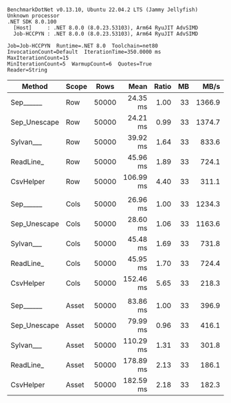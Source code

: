```

BenchmarkDotNet v0.13.10, Ubuntu 22.04.2 LTS (Jammy Jellyfish)
Unknown processor
.NET SDK 8.0.100
  [Host]     : .NET 8.0.0 (8.0.23.53103), Arm64 RyuJIT AdvSIMD
  Job-HCCPYN : .NET 8.0.0 (8.0.23.53103), Arm64 RyuJIT AdvSIMD

Job=Job-HCCPYN  Runtime=.NET 8.0  Toolchain=net80  
InvocationCount=Default  IterationTime=350.0000 ms  MaxIterationCount=15  
MinIterationCount=5  WarmupCount=6  Quotes=True  
Reader=String  

```
| Method       | Scope | Rows  | Mean      | Ratio | MB | MB/s   | ns/row | Allocated   | Alloc Ratio |
|------------- |------ |------ |----------:|------:|---:|-------:|-------:|------------:|------------:|
| Sep______    | Row   | 50000 |  24.35 ms |  1.00 | 33 | 1366.9 |  487.0 |       941 B |        1.00 |
| Sep_Unescape | Row   | 50000 |  24.21 ms |  0.99 | 33 | 1374.7 |  484.2 |       941 B |        1.00 |
| Sylvan___    | Row   | 50000 |  39.92 ms |  1.64 | 33 |  833.6 |  798.5 |      6288 B |        6.68 |
| ReadLine_    | Row   | 50000 |  45.96 ms |  1.89 | 33 |  724.1 |  919.3 | 111389508 B |  118,373.55 |
| CsvHelper    | Row   | 50000 | 106.99 ms |  4.40 | 33 |  311.1 | 2139.8 |     21272 B |       22.61 |
|              |       |       |           |       |    |        |        |             |             |
| Sep______    | Cols  | 50000 |  26.96 ms |  1.00 | 33 | 1234.3 |  539.3 |       869 B |        1.00 |
| Sep_Unescape | Cols  | 50000 |  28.60 ms |  1.06 | 33 | 1163.6 |  572.1 |       953 B |        1.10 |
| Sylvan___    | Cols  | 50000 |  45.48 ms |  1.69 | 33 |  731.8 |  909.6 |      6318 B |        7.27 |
| ReadLine_    | Cols  | 50000 |  45.95 ms |  1.70 | 33 |  724.4 |  918.9 | 111389521 B |  128,181.27 |
| CsvHelper    | Cols  | 50000 | 152.46 ms |  5.65 | 33 |  218.3 | 3049.1 |    457328 B |      526.27 |
|              |       |       |           |       |    |        |        |             |             |
| Sep______    | Asset | 50000 |  83.86 ms |  1.00 | 33 |  396.9 | 1677.2 |  14139912 B |        1.00 |
| Sep_Unescape | Asset | 50000 |  79.99 ms |  0.96 | 33 |  416.1 | 1599.9 |  14132628 B |        1.00 |
| Sylvan___    | Asset | 50000 | 110.29 ms |  1.31 | 33 |  301.8 | 2205.9 |  14298320 B |        1.01 |
| ReadLine_    | Asset | 50000 | 178.89 ms |  2.13 | 33 |  186.1 | 3577.7 | 125240480 B |        8.86 |
| CsvHelper    | Asset | 50000 | 182.59 ms |  2.18 | 33 |  182.3 | 3651.7 |  14308800 B |        1.01 |
